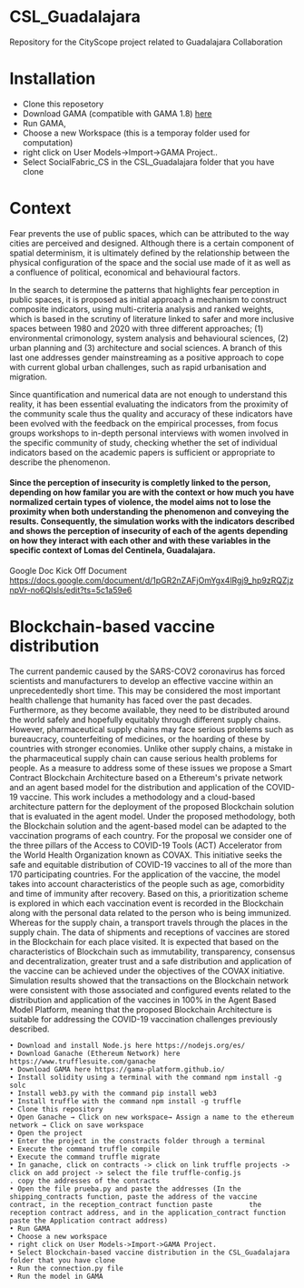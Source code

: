 # CSL_Guadalajara
Repository for the CityScope project related to Guadalajara Collaboration

# Installation
  - Clone this reposetory
  - Download GAMA (compatible with GAMA 1.8) [here](https://gama-platform.github.io/download)
  - Run GAMA, 
  - Choose a new Workspace (this is a temporay folder used for computation)
  - right click on User Models->Import->GAMA Project..
  - Select SocialFabric_CS in the CSL_Guadalajara folder that you have clone


# Context

Fear prevents the use of public spaces, which can be attributed to the way cities are perceived and designed. Although there is a certain component of spatial determinism, it is ultimately defined by the relationship between the physical configuration of the space and the social use made of it as well as a confluence of political, economical and behavioural factors.  

In the search to determine the patterns that highlights fear perception in public spaces, it is proposed as initial approach a mechanism to construct composite indicators, using multi-criteria analysis and ranked weights, which is based in the scrutiny of literature linked to safer and more inclusive spaces between 1980 and 2020 with three different approaches; (1) environmental crimonology, system analysis and behavioural sciences, (2) urban planning and (3) architecture and social sciences. A branch of this last one addresses gender mainstreaming as a positive approach to cope with current global urban challenges, such as rapid urbanisation and migration.

Since quantification and numerical data are not enough to understand this reality, it has been essential evaluating the indicators from the proximity of the community scale thus the quality and accuracy of these indicators have been evolved with the feedback on the empirical processes, from focus groups workshops to in-depth personal interviews with women involved in the specific community of study, checking whether the set of individual indicators based on the academic papers is sufficient or appropriate to describe the phenomenon. 

#### Since the perception of insecurity is completly linked to the person, depending on how familar you are with the context or how much you have normalized certain types of violence, the model aims not to lose the proximity when both understanding the phenomenon and conveying the results. Consequently, the simulation works with the indicators described and shows the perception of insecurity of each of the agents depending on how they interact with each other and with these variables in the specific context of Lomas del Centinela, Guadalajara.

Google Doc Kick Off Document
https://docs.google.com/document/d/1pGR2nZAFjOmYgx4lRgj9_hp9zRQZjznpVr-no6Qlsls/edit?ts=5c1a59e6

# Blockchain-based vaccine distribution



The current pandemic caused by the SARS-COV2 coronavirus has forced scientists and manufacturers to develop an effective vaccine within an unprecedentedly short time. This may be considered the most important health challenge that humanity has faced over the past decades. Furthermore, as they become available, they need to be distributed around the world safely and hopefully equitably through different supply chains. However, pharmaceutical supply chains may face serious problems such as bureaucracy, counterfeiting of medicines, or the hoarding of these by countries with stronger economies. Unlike other supply chains, a mistake in the pharmaceutical supply chain can cause serious health problems for people. As a measure to address some of these issues we propose a Smart Contract Blockchain Architecture based on a Ethereum's private network and an agent based model for the distribution and application of the COVID-19 vaccine. This work includes a methodology and a cloud-based architecture pattern for the deployment of the proposed Blockchain solution that is evaluated in the agent model. Under the proposed methodology, both the Blockchain solution and the agent-based model can be adapted to the vaccination programs of each country. For the proposal we consider one of the three pillars of the Access to COVID-19 Tools (ACT) Accelerator from the World Health Organization known as COVAX. This initiative seeks the safe and equitable distribution of COVID-19 vaccines to all of the more than 170 participating countries. For the application of the vaccine, the model takes into account characteristics of the people such as age, comorbidity and time of immunity after recovery. Based on this, a prioritization scheme is explored in which each vaccination event is recorded in the Blockchain along with the personal data related to the person who is being immunized. Whereas for the supply chain, a transport travels through the places in the supply chain. The data of shipments and receptions of vaccines are stored in the Blockchain for each place visited. It is expected that based on the characteristics of Blockchain such as immutability, transparency, consensus and decentralization, greater trust and a safe distribution and application of the vaccine can be achieved under the objectives of the COVAX initiative. Simulation results showed that the transactions on the Blockchain network were consistent with those associated and configured events related to the distribution and application of the vaccines in 100% in the Agent Based Model Platform, meaning that the proposed Blockchain Architecture is suitable for addressing the COVID-19  vaccination challenges previously described.

    • Download and install Node.js here https://nodejs.org/es/
    • Download Ganache (Ethereum Network) here https://www.trufflesuite.com/ganache
    • Download GAMA here https://gama-platform.github.io/
    • Install solidity using a terminal with the command npm install -g solc
    • Install web3.py with the command pip install web3
    • Install truffle with the command npm install -g truffle
    • Clone this repository
    • Open Ganache → Click on new workspace→ Assign a name to the ethereum network → Click on save workspace
    • Open the project 
    • Enter the project in the constracts folder through a terminal
    • Execute the command truffle compile
    • Execute the command truffle migrate
    • In ganache, click on contracts -> click on link truffle projects -> click on add project -> select the file truffle-config.js 
    . copy the addresses of the contracts
    • Open the file prueba.py and paste the addresses (In the shipping_contracts function, paste the address of the vaccine contract, in the reception_contract function paste         the reception contract address, and in the application_contract function paste the Application contract address)
    • Run GAMA
    • Choose a new workspace
    • right click on User Models->Import->GAMA Project.
    • Select Blockchain-based vaccine distribution in the CSL_Guadalajara folder that you have clone
    • Run the connection.py file
    • Run the model in GAMA

